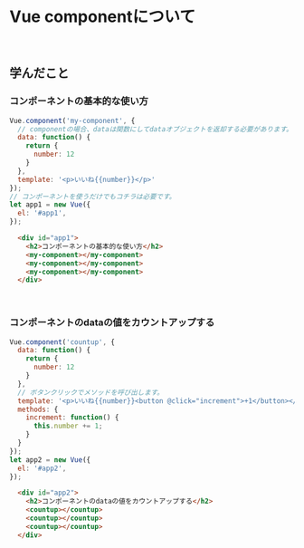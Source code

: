 # Vue componentについて

<!-- START doctoc generated TOC please keep comment here to allow auto update -->
<!-- END doctoc generated TOC please keep comment here to allow auto update -->
<br>


## 学んだこと
### コンポーネントの基本的な使い方
```javascript
Vue.component('my-component', {
  // componentの場合、dataは関数にしてdataオブジェクトを返却する必要があります。
  data: function() {
    return {
      number: 12
    }
  },
  template: '<p>いいね{{number}}</p>'
});
// コンポーネントを使うだけでもコチラは必要です。
let app1 = new Vue({
  el: '#app1',
});
```
```html
  <div id="app1">
    <h2>コンポーネントの基本的な使い方</h2>
    <my-component></my-component>
    <my-component></my-component>
    <my-component></my-component>
  </div>
```
<br>

### コンポーネントのdataの値をカウントアップする
```javascript
Vue.component('countup', {
  data: function() {
    return {
      number: 12
    }
  },
  // ボタンクリックでメソッドを呼び出します。
  template: '<p>いいね{{number}}<button @click="increment">+1</button></p>',
  methods: {
    increment: function() {
      this.number += 1;
    }
  }
});
let app2 = new Vue({
  el: '#app2',
});
```
```html
  <div id="app2">
    <h2>コンポーネントのdataの値をカウントアップする</h2>
    <countup></countup>
    <countup></countup>
    <countup></countup>
  </div>
```
<br>

### 
```javascript
```
```html
```
<br>

### 
```javascript
```
```html
```
<br>

### 
```javascript
```
```html
```
<br>

### 
```javascript
```
```html
```
<br>

### 
```javascript
```
```html
```
<br>

